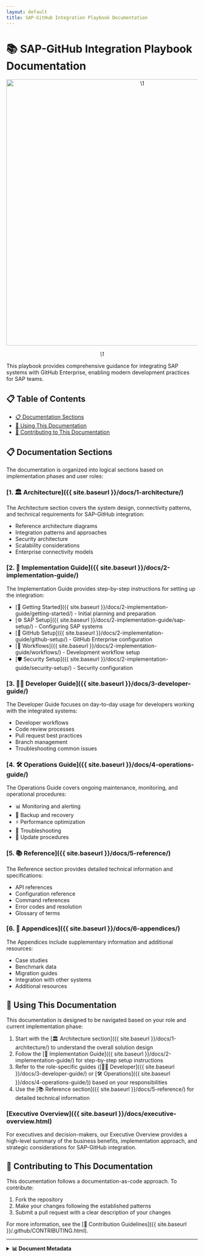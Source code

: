 ```yaml
---
layout: default
title: SAP-GitHub Integration Playbook Documentation
---
```


# 📚 SAP-GitHub Integration Playbook Documentation

<div align="center" class="svg-container">
  <!-- Using both object and img as fallback for maximum compatibility -->
  <object type="image/svg+xml" data="\1" style="width: 700px; max-width: 100%;" aria-label="\1">
    <img src="\1" alt="\1" width="700" />
  </object>
  
  *\1*
</div>

This playbook provides comprehensive guidance for integrating SAP systems with GitHub Enterprise, enabling modern development practices for SAP teams.

## 📋 Table of Contents

- [📋 Documentation Sections](#documentation-sections)
- [🚀 Using This Documentation](#using-this-documentation)
- [🤝 Contributing to This Documentation](#contributing-to-this-documentation)

## 📋 Documentation Sections

The documentation is organized into logical sections based on implementation phases and user roles:

### [1. 🏛️ Architecture]({{ site.baseurl }}/docs/1-architecture/)

The Architecture section covers the system design, connectivity patterns, and technical requirements for SAP-GitHub integration:

- Reference architecture diagrams
- Integration patterns and approaches
- Security architecture
- Scalability considerations
- Enterprise connectivity models

### [2. 🔧 Implementation Guide]({{ site.baseurl }}/docs/2-implementation-guide/)

The Implementation Guide provides step-by-step instructions for setting up the integration:

- [🚀 Getting Started]({{ site.baseurl }}/docs/2-implementation-guide/getting-started/) - Initial planning and preparation
- [⚙️ SAP Setup]({{ site.baseurl }}/docs/2-implementation-guide/sap-setup/) - Configuring SAP systems
- [🔧 GitHub Setup]({{ site.baseurl }}/docs/2-implementation-guide/github-setup/) - GitHub Enterprise configuration
- [🔄 Workflows]({{ site.baseurl }}/docs/2-implementation-guide/workflows/) - Development workflow setup
- [🛡️ Security Setup]({{ site.baseurl }}/docs/2-implementation-guide/security-setup/) - Security configuration

### [3. 👨‍💻 Developer Guide]({{ site.baseurl }}/docs/3-developer-guide/)

The Developer Guide focuses on day-to-day usage for developers working with the integrated systems:

- Developer workflows
- Code review processes
- Pull request best practices
- Branch management
- Troubleshooting common issues

### [4. 🛠️ Operations Guide]({{ site.baseurl }}/docs/4-operations-guide/)

The Operations Guide covers ongoing maintenance, monitoring, and operational procedures:

- 📊 Monitoring and alerting
- 💾 Backup and recovery
- ⚡ Performance optimization
- 🔨 Troubleshooting
- 🔄 Update procedures

### [5. 📚 Reference]({{ site.baseurl }}/docs/5-reference/)

The Reference section provides detailed technical information and specifications:

- API references
- Configuration reference
- Command references
- Error codes and resolution
- Glossary of terms

### [6. 📑 Appendices]({{ site.baseurl }}/docs/6-appendices/)

The Appendices include supplementary information and additional resources:

- Case studies
- Benchmark data
- Migration guides
- Integration with other systems
- Additional resources

## 🚀 Using This Documentation

This documentation is designed to be navigated based on your role and current implementation phase:

1. Start with the [🏛️ Architecture section]({{ site.baseurl }}/docs/1-architecture/) to understand the overall solution design
2. Follow the [🔧 Implementation Guide]({{ site.baseurl }}/docs/2-implementation-guide/) for step-by-step setup instructions
3. Refer to the role-specific guides ([👨‍💻 Developer]({{ site.baseurl }}/docs/3-developer-guide/) or [🛠️ Operations]({{ site.baseurl }}/docs/4-operations-guide/)) based on your responsibilities
4. Use the [📚 Reference section]({{ site.baseurl }}/docs/5-reference/) for detailed technical information

### [Executive Overview]({{ site.baseurl }}/docs/executive-overview.html)

For executives and decision-makers, our Executive Overview provides a high-level summary of the business benefits, implementation approach, and strategic considerations for SAP-GitHub integration.

## 🤝 Contributing to This Documentation

This documentation follows a documentation-as-code approach. To contribute:

1. Fork the repository
2. Make your changes following the established patterns
3. Submit a pull request with a clear description of your changes

For more information, see the [🤝 Contribution Guidelines]({{ site.baseurl }}/.github/CONTRIBUTING.html).

---

<details>
<summary><strong>📊 Document Metadata</strong></summary>

- **Last Updated:** 2025-04-07
- **Version:** 1.0.0
- **Status:** Published
</details>
